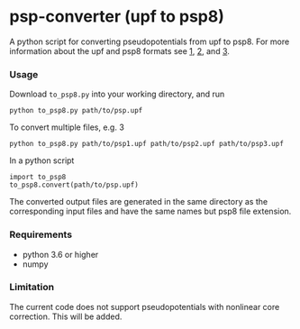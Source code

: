 # psp-converter (upf to psp8)
A python script for converting pseudopotentials from upf to psp8. For more information about the upf and psp8 formats see
[1](http://pseudopotentials.quantum-espresso.org/home/unified-pseudopotential-format), [2](https://esl.cecam.org/data/upf/), and [3](https://docs.abinit.org/developers/psp8_info/).


### Usage
Download `to_psp8.py` into your working directory, and run
```
python to_psp8.py path/to/psp.upf
```
To convert multiple files, e.g. 3
```
python to_psp8.py path/to/psp1.upf path/to/psp2.upf path/to/psp3.upf
```
In a python script
```
import to_psp8
to_psp8.convert(path/to/psp.upf)
```
The converted output files are generated in the same directory as the corresponding input files and have the same names but psp8 file extension.

### Requirements
 - python 3.6 or higher
 - numpy

### Limitation
The current code does not support pseudopotentials with nonlinear core correction. This will be added.
